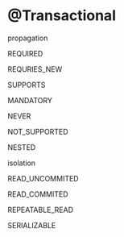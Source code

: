 # @Transactional

propagation

REQUIRED

REQURIES\_NEW

SUPPORTS

MANDATORY

NEVER

NOT\_SUPPORTED

NESTED



isolation

READ\_UNCOMMITED

READ\_COMMITED

REPEATABLE\_READ

SERIALIZABLE



